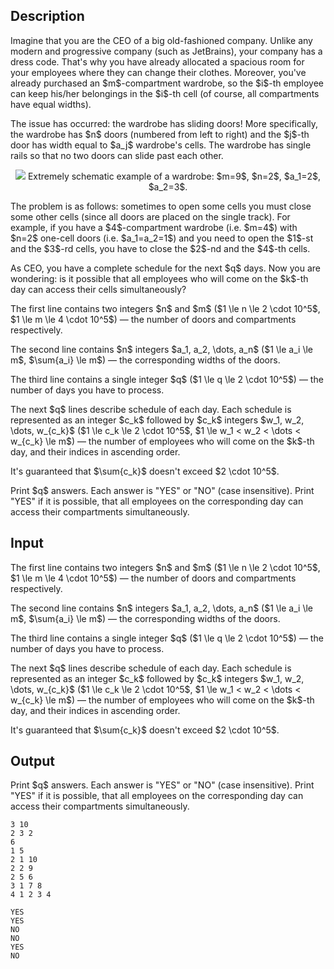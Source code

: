 ## Description

<div><p>Imagine that you are the CEO of a big old-fashioned company. Unlike any modern and progressive company (such as JetBrains), your company has a dress code. That's why you have already allocated a spacious room for your employees where they can change their clothes. Moreover, you've already purchased an $m$-compartment wardrobe, so the $i$-th employee can keep his/her belongings in the $i$-th cell (of course, all compartments have equal widths).</p><p>The issue has occurred: the wardrobe has sliding doors! More specifically, the wardrobe has $n$ doors (numbered from left to right) and the $j$-th door has width equal to $a_j$ wardrobe's cells. The wardrobe has single rails so that no two doors can slide past each other.</p><center> <img class="tex-graphics" src="file://GRaNckUe.png" style="max-width: 100.0%;max-height: 100.0%;">   <span class="tex-font-size-small">Extremely schematic example of a wardrobe: $m=9$, $n=2$, $a_1=2$, $a_2=3$.</span> </center><p>The problem is as follows: sometimes to open some cells you must close some other cells (since all doors are placed on the single track). For example, if you have a $4$-compartment wardrobe (i.e. $m=4$) with $n=2$ one-cell doors (i.e. $a_1=a_2=1$) and you need to open the $1$-st and the $3$-rd cells, you have to close the $2$-nd and the $4$-th cells.</p><p>As CEO, you have a complete schedule for the next $q$ days. Now you are wondering: is it possible that all employees who will come on the $k$-th day can access their cells simultaneously?</p></div><div class="input-specification"><p>The first line contains two integers $n$ and $m$ ($1 \le n \le 2 \cdot 10^5$, $1 \le m \le 4 \cdot 10^5$) — the number of doors and compartments respectively.</p><p>The second line contains $n$ integers $a_1, a_2, \dots, a_n$ ($1 \le a_i \le m$, $\sum{a_i} \le m$) — the corresponding widths of the doors.</p><p>The third line contains a single integer $q$ ($1 \le q \le 2 \cdot 10^5$) — the number of days you have to process.</p><p>The next $q$ lines describe schedule of each day. Each schedule is represented as an integer $c_k$ followed by $c_k$ integers $w_1, w_2, \dots, w_{c_k}$ ($1 \le c_k \le 2 \cdot 10^5$, $1 \le w_1 &lt; w_2 &lt; \dots &lt; w_{c_k} \le m$) — the number of employees who will come on the $k$-th day, and their indices in ascending order.</p><p>It's guaranteed that $\sum{c_k}$ doesn't exceed $2 \cdot 10^5$.</p></div><div class="output-specification"><p>Print $q$ answers. Each answer is "<span class="tex-font-style-tt">YES</span>" or "<span class="tex-font-style-tt">NO</span>" (case insensitive). Print "<span class="tex-font-style-tt">YES</span>" if it is possible, that all employees on the corresponding day can access their compartments simultaneously.</p></div>

## Input

<p>The first line contains two integers $n$ and $m$ ($1 \le n \le 2 \cdot 10^5$, $1 \le m \le 4 \cdot 10^5$) — the number of doors and compartments respectively.</p><p>The second line contains $n$ integers $a_1, a_2, \dots, a_n$ ($1 \le a_i \le m$, $\sum{a_i} \le m$) — the corresponding widths of the doors.</p><p>The third line contains a single integer $q$ ($1 \le q \le 2 \cdot 10^5$) — the number of days you have to process.</p><p>The next $q$ lines describe schedule of each day. Each schedule is represented as an integer $c_k$ followed by $c_k$ integers $w_1, w_2, \dots, w_{c_k}$ ($1 \le c_k \le 2 \cdot 10^5$, $1 \le w_1 &lt; w_2 &lt; \dots &lt; w_{c_k} \le m$) — the number of employees who will come on the $k$-th day, and their indices in ascending order.</p><p>It's guaranteed that $\sum{c_k}$ doesn't exceed $2 \cdot 10^5$.</p>

## Output

<p>Print $q$ answers. Each answer is "<span class="tex-font-style-tt">YES</span>" or "<span class="tex-font-style-tt">NO</span>" (case insensitive). Print "<span class="tex-font-style-tt">YES</span>" if it is possible, that all employees on the corresponding day can access their compartments simultaneously.</p>





```input1
3 10
2 3 2
6
1 5
2 1 10
2 2 9
2 5 6
3 1 7 8
4 1 2 3 4
```




```output1
YES
YES
NO
NO
YES
NO
```



